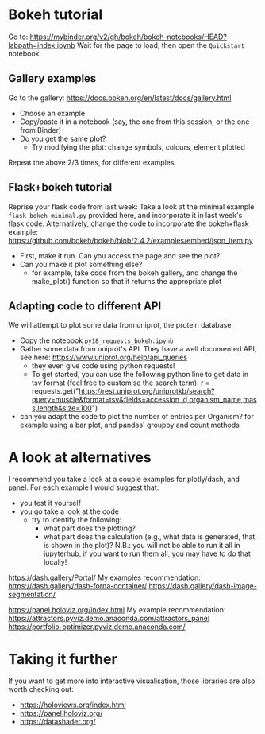 # Bokeh tutorial

Go to: https://mybinder.org/v2/gh/bokeh/bokeh-notebooks/HEAD?labpath=index.ipynb
Wait for the page to load, then open the `Quickstart` notebook.


## Gallery examples

Go to the gallery: https://docs.bokeh.org/en/latest/docs/gallery.html
- Choose an example
- Copy/paste it in a notebook (say, the one from this session, or the one from Binder)
- Do you get the same plot?
    - Try modifying the plot: change symbols, colours, element plotted

Repeat the above 2/3 times, for different examples


## Flask+bokeh tutorial

Reprise your flask code from last week:
Take a look at the minimal example `flask_bokeh_minimal.py` provided here,
and incorporate it in last week's flask code.
Alternatively, change the code to incorporate the bokeh+flask example:
https://github.com/bokeh/bokeh/blob/2.4.2/examples/embed/json_item.py

- First, make it run. Can you access the page and see the plot?
- Can you make it plot something else?
    - for example, take code from the bokeh gallery, and change the make_plot() function so that it returns the appropriate plot


## Adapting code to different API

We will attempt to plot some data from uniprot, the protein database
- Copy the notebook `py18_requests_bokeh.ipynb`
- Gather some data from uniprot's API. They have a well documented API, see here:
    https://www.uniprot.org/help/api_queries
    - they even give code using python requests!
    - To get started, you can use the following python line to get data in tsv format (feel free to customise the search term):
        r = requests.get("https://rest.uniprot.org/uniprotkb/search?query=muscle&format=tsv&fields=accession,id,organism_name,mass,length&size=100")
- can you adapt the code to plot the number of entries per Organism? for example using a bar plot, and pandas' groupby and count methods


# A look at alternatives

I recommend you take a look at a couple examples for plotly/dash, and panel.
For each example I would suggest that:
- you test it yourself
- you go take a look at the code
    - try to identify the following:
        - what part does the plotting?
        - what part does the calculation (e.g., what data is generated, that is shown in the plot)?
N.B.: you will not be able to run it all in jupyterhub, if you want to run them all, you may have to do that locally!
    
https://dash.gallery/Portal/
My examples recommendation:
https://dash.gallery/dash-forna-container/
https://dash.gallery/dash-image-segmentation/

https://panel.holoviz.org/index.html
My example recommendation:
https://attractors.pyviz.demo.anaconda.com/attractors_panel
https://portfolio-optimizer.pyviz.demo.anaconda.com/


# Taking it further

If you want to get more into interactive visualisation, those libraries are also worth checking out:
- https://holoviews.org/index.html
- https://panel.holoviz.org/
- https://datashader.org/